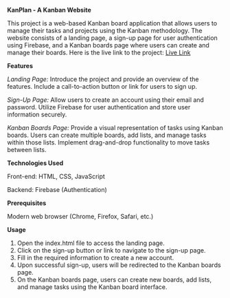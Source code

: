 **KanPlan - A Kanban Website**

This project is a web-based Kanban board application that allows users to manage their tasks and projects using the Kanban methodology. The website consists of a landing page, a sign-up page for user authentication using Firebase, and a Kanban boards page where users can create and manage their boards. 
Here is the live link to the project: [Live Link](https://anushkasingh1701.github.io/KanPlan/)


**Features**

_Landing Page:_ Introduce the project and provide an overview of the features. Include a call-to-action button or link for users to sign up.

_Sign-Up Page:_ Allow users to create an account using their email and password. Utilize Firebase for user authentication and store user information securely.

_Kanban Boards Page:_ Provide a visual representation of tasks using Kanban boards. Users can create multiple boards, add lists, and manage tasks within those lists. Implement drag-and-drop functionality to move tasks between lists.

**Technologies Used**

Front-end: HTML, CSS, JavaScript

Backend: Firebase (Authentication)

**Prerequisites**

Modern web browser (Chrome, Firefox, Safari, etc.)

**Usage**
1) Open the index.html file to access the landing page.
2) Click on the sign-up button or link to navigate to the sign-up page.
3) Fill in the required information to create a new account.
4) Upon successful sign-up, users will be redirected to the Kanban boards page.
5) On the Kanban boards page, users can create new boards, add lists, and manage tasks using the Kanban board interface.
